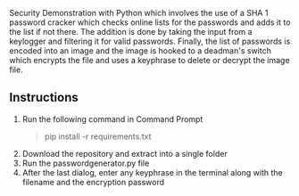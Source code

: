 Security Demonstration with Python which involves the use of a SHA 1 password cracker which checks online lists for the passwords and adds it to the list if not there. The addition is done by taking the input from a  keylogger and filtering it for valid passwords. Finally, the list of passwords is encoded into an image and the image is hooked to a deadman's switch which encrypts the file and uses a keyphrase to delete or decrypt the image file.

## Instructions

 1. Run the following command in Command Prompt
	> pip install -r requirements.txt
 2. Download the repository and extract into a single folder
 3. Run the passwordgenerator.py file
 4. After the last dialog, enter any keyphrase in the terminal along with the filename and the encryption password
